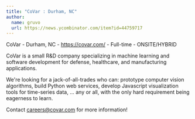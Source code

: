 ```yaml
---
title: "CoVar : Durham, NC"
author:
  name: gruvo
  url: https://news.ycombinator.com/item?id=44759717
---
```

CoVar - Durham, NC - <a href="https:&#x2F;&#x2F;covar.com&#x2F;" rel="nofollow">https:&#x2F;&#x2F;covar.com&#x2F;</a> - Full-time - ONSITE&#x2F;HYBRID

CoVar is a small R&amp;D company specializing in machine learning and software development for defense, healthcare, and manufacturing applications.

We&#x27;re looking for a jack-of-all-trades who can: prototype computer vision algorithms, build Python web services, develop Javascript visualization tools for time-series data, ... any or all, with the only hard requirement being eagerness to learn.

Contact careers@covar.com for more information!
<JobApplication />
